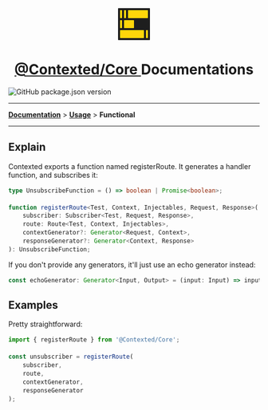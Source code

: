 <div align="center">
    <img alt="Contexted Logo" width="64" src="https://raw.githubusercontent.com/contexted-js/brand/master/dark/main-fill.svg">
    <h1>
		<a href="https://github.com/contexted-js/core">
        	@Contexted/Core
    	</a>
		<span>Documentations</span>
	</h1>
</div>

<img alt="GitHub package.json version" src="https://img.shields.io/github/package-json/v/contexted-js/core">

---

[**Documentation**](../) > [**Usage**](README.md) > **Functional**

---

## Explain

Contexted exports a function named registerRoute. It generates a handler function, and subscribes it:

```ts
type UnsubscribeFunction = () => boolean | Promise<boolean>;

function registerRoute<Test, Context, Injectables, Request, Response>(
	subscriber: Subscriber<Test, Request, Response>,
	route: Route<Test, Context, Injectables>,
	contextGenerator?: Generator<Request, Context>,
	responseGenerator?: Generator<Context, Response>
): UnsubscribeFunction;
```

If you don't provide any generators, it'll just use an echo generator instead:

```ts
const echoGenerator: Generator<Input, Output> = (input: Input) => input as any;
```

## Examples

Pretty straightforward:

```ts
import { registerRoute } from '@Contexted/Core';

const unsubscriber = registerRoute(
	subscriber,
	route,
	contextGenerator,
	responseGenerator
);
```
